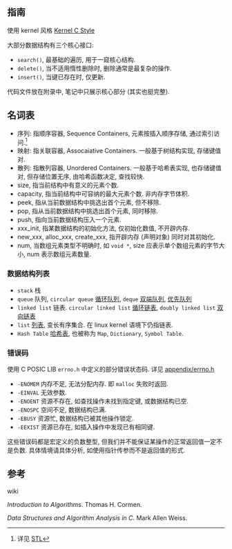 ## 指南

使用 kernel 风格 [Kernel C Style](../Language/Coding%20Style/Kernel%20C%20Style.md)

大部分数据结构有三个核心接口:
- `search()`, 最基础的遍历, 用于一窥核心结构.
- `delete()`, 当不适用惰性删除时, 删除通常是最复杂的操作.
- `insert()`, 当键已存在时, 仅更新.

代码文件放在附录中, 笔记中只展示核心部分 (其实也挺完整).

## 名词表

- 序列: 指顺序容器, Sequence Containers, 元素按插入顺序存储, 通过索引访问.[^1] 
- 映射: 指关联容器, Assocaiative Containers. 一般基于树结构实现, 存储键值对.
- 散列: 指散列容器, Unordered Containers. 一般基于哈希表实现, 也存储键值对, 但存储位置无序, 由哈希函数决定, 查找较快.
- size, 指当前结构中有意义的元素个数.
- capacity, 指当前结构中可容纳的最大元素个数. 非内存字节体积.
- peek, 指从当前数据结构中挑选出首个元素, 但不移除.
- pop, 指从当前数据结构中挑选出首个元素, 同时移除.
- push, 指向当前数据结构压入一个元素.
- xxx_init, 指某数据结构的初始化方法, 仅初始化数值, 不开辟内存.
- new_xxx, alloc_xxx, create_xxx, 指开辟内存 (声明对象) 同时对其初始化.
- num, 当数组元素类型不明确时, 如 `void *`, size 应表示单个数组元素的字节大小, num 表示数组元素数量. 

[^1]: 详见 [STL](../../Language/C++/标准库/STL/STL.md)

### 数据结构列表

- `stack` 栈
- `queue` 队列, `circular queue` [循环队列](../linked%20list/queue.md), `deque` [双端队列](../linked%20list/deque.md), [优先队列](../tree/binary%20heap.md)
- `linked list` 链表. `circular linked list` [循环链表](../linked%20list/circular%20linked%20list.md), `doubly linked list` [双向链表](../linked%20list/doubly%20linked%20list.md) 
- `list` [列表](../linked%20list/list.md), 变长有序集合. 在 linux kernel 语境下仍指链表.
- `Hash Table` [哈希表](../hash/hash%20table.md), 也被称为 `Map`, `Dictionary`, `Symbol Table`.


### 错误码

使用 C POSIC LIB `errno.h` 中定义的部分错误状态码. 详见 [appendix/errno.h](../../src/errno.h)
- `-ENOMEM` 内存不足, 无法分配内存. 即 `malloc` 失败时返回.
- `-EINVAL` 无效参数.
- `-ENOENT` 资源不存在, 如查找操作未找到指定键, 或数据结构已空.
- `-ENOSPC` 空间不足, 数据结构已满.
- `-EBUSY` 资源忙, 数据结构已被其他操作锁定.
- `-EEXIST` 资源已存在, 如插入操作中发现已有相同键.

这些错误码都是宏定义的负数整型, 但我们并不能保证某操作的正常返回值一定不是负数. 具体情境请具体分析, 如使用指针传参而不是返回值的形式.

## 参考

wiki

*Introduction to Algorithms*. Thomas H. Cormen.

*Data Structures and Algorithm Analysis in C*. Mark Allen Weiss.